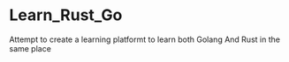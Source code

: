 # Learn_Rust_Go
Attempt to create a learning platformt to learn both Golang And Rust in the same place

